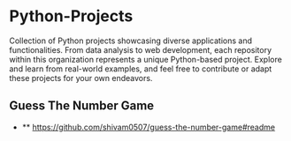 # Python-Projects
Collection of Python projects showcasing diverse applications and functionalities. From data analysis to web development, each repository within this organization represents a unique Python-based project. Explore and learn from real-world examples, and feel free to contribute or adapt these projects for your own endeavors.

## Guess The Number Game
- ** https://github.com/shivam0507/guess-the-number-game#readme
